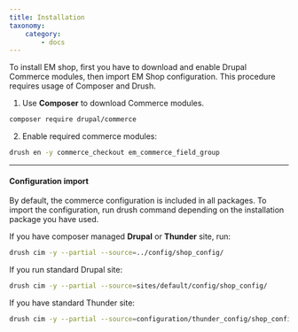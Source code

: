 ```yaml
---
title: Installation
taxonomy:
    category:
        - docs
---
```


To install EM shop, first you have to download and enable Drupal Commerce modules, then import EM Shop configuration. This procedure requires usage of Composer and Drush.

1. Use **Composer** to download Commerce modules. 

```sh
composer require drupal/commerce
```

2. Enable required commerce modules:

```sh
drush en -y commerce_checkout em_commerce_field_group
```

---

#### Configuration import

By default, the commerce configuration is included in all packages. To import the configuration, run drush command depending on the installation package you have used.

If you have composer managed **Drupal** or **Thunder** site, run:

```sh
drush cim -y --partial --source=../config/shop_config/
```

If you run standard Drupal site:

```sh
drush cim -y --partial --source=sites/default/config/shop_config/
```

If you have standard Thunder site:

```sh
drush cim -y --partial --source=configuration/thunder_config/shop_config/
```
